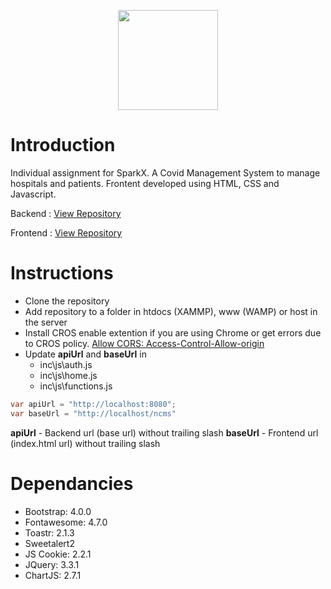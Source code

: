 <p align="center"><img src="https://static.wixstatic.com/media/32f65e_b51531ff0cdb48e58bc3e2d309fe0133~mv2.png/v1/fill/w_160,h_36,al_c,q_85,usm_0.66_1.00_0.01/Spark%20logo%20X%20RGB%20dark.webp" width="160"></p>

# Introduction
Individual assignment for SparkX. A Covid Management System to manage hospitals and patients. Frontent developed using HTML, CSS and Javascript.

Backend   : [View Repository](https://github.com/PasanBhanu/spark-individual-assignment)

Frontend  : [View Repository](https://github.com/PasanBhanu/spark-individual-assignment-frontend)

# Instructions
- Clone the repository
- Add repository to a folder in htdocs (XAMMP), www (WAMP) or host in the server
- Install CROS enable extention if you are using Chrome or get errors due to CROS policy. [Allow CORS: Access-Control-Allow-origin](https://chrome.google.com/webstore/detail/allow-cors-access-control/lhobafahddgcelffkeicbaginigeejlf)
- Update **apiUrl** and **baseUrl** in 
  - inc\js\auth.js
  - inc\js\home.js
  - inc\js\functions.js

``` java
var apiUrl = "http://localhost:8080";
var baseUrl = "http://localhost/ncms"
```
**apiUrl** - Backend url (base url) without trailing slash
**baseUrl** - Frontend url (index.html url) without trailing slash

# Dependancies
- Bootstrap: 4.0.0
- Fontawesome: 4.7.0
- Toastr: 2.1.3
- Sweetalert2
- JS Cookie: 2.2.1
- JQuery: 3.3.1
- ChartJS: 2.7.1

